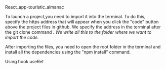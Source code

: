 React_app-touristic_almanac

To launch a project,you need to import it into the terminal. To do this, specify the https address that will appear when you click the "code" button above the project files in github. We specify the address in the terminal after the git clone command .<i> We write all this to the folder where we want to import the code.</i>

After importing the files, you need to open the root folder in the terminal and install all the dependencies using the "npm install" command.

Using hook useRef
